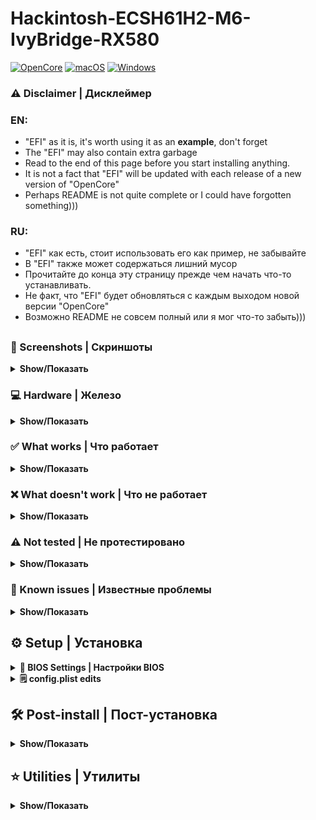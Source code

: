# Hackintosh-ECSH61H2-M6-IvyBridge-RX580

[![OpenCore](https://img.shields.io/badge/OpenCore-0.9.7-green.svg)](https://github.com/acidanthera/OpenCorePkg/releases/tag/0.9.7)
[![macOS](https://img.shields.io/badge/macOS_Sonoma-14.2.1-orange.svg)](https://support.apple.com/en-us/HT214048)
[![Windows](https://img.shields.io/badge/Windows_11-22H2-blue.svg)](https://learn.microsoft.com/en-US/windows/release-health/status-windows-11-22h2)

### ⚠️ Disclaimer | Дисклеймер

### EN:
- "EFI" as it is, it's worth using it as an **example**, don't forget
- The "EFI" may also contain extra garbage
- Read to the end of this page before you start installing anything.
- It is not a fact that "EFI" will be updated with each release of a new version of "OpenCore"
- Perhaps README is not quite complete or I could have forgotten something)))

### RU:
- "EFI" как есть, стоит использовать его как пример, не забывайте
- В "EFI" также может содержаться лишний мусор
- Прочитайте до конца эту страницу прежде чем начать что-то устанавливать.
- Не факт, что "EFI" будет обновляться с каждым выходом новой версии "OpenCore"
- Возможно README не совсем полный или я мог что-то забыть)))
##

### 📸 Screenshots | Скриншоты
<details>
<summary><strong>Show/Показать</strong></summary>
<br>

<p align="center">
<img src="./Images/Sonoma_IvyBridge_RX580_ECSH61H2-M6.png" alt="macOS Sonoma H61H2-M6 Ivy Bridge RX580" width="700">
<img src="./Images/Geekbench_6.png" alt="macOS Sonoma MSI GE66 Raider Geekbench 6" width="700">
<img src="./Images/HWMonitorSMC2.png" alt="macOS Sonoma MSI GE66 Raider HWMonitorSMC2" width="700">
</p>

</details>

### 💻 Hardware | Железо
<details>
<summary><strong>Show/Показать</strong></summary>
<br>

| Component                      | Brand/info                                | Extra         |
|--------------------------------|:-----------------------------------------:|:-------------:|
| **Display**                    | `Xiaomi Mi Monitor 23.8" FHD (1920x1080), 75Hz, IPS-Level`          |  |
| **Chipset**                    | `Intel® H61 Express Chipset`                           |  |
| **CPU**                        | `Intel® Core™ i5-3330 3.00GHz up to 3.20GHz`           |  |
| **iGPU**                       | `Intel® HD Graphics 2500`                              | Disabled in BIOS |
| **dGPU**                       | `Gigabyte™ Radeon™ RX 580 GAMING 4G`                   | OCLP and boot-args `unfairgva=1`, when install boot-args `-amd_no_dgpu_accel` |
| **RAM**                        | `AMD Radeon R5 DDR3 2x8Gb 1600mhz`                     |  |
| **SSD #1**                     | `NTFS` `AGI AI238 512GB` (Windows is installed here).  | Visible in macOS and available in read-only mode |
| **SSD #2**                     | `APFS` `Kingston A400 256GB` (macOS is installed here) |  |
| **WIFI+Bluetooth card**        | `Not Installed`                                        | If you have WIFI+BT try use kexts like `AirportItlwm` `IntelBluetoothFirmware` `BlueToolFixup` |
| **Ethernet**                   | `Realtek 8111E 1Gbps`                                  | Used kext `RealtekRTL8111.kext` |
| **Audio**                      | `Realtek ALC662`                                       | Used key in Device Properties `layout-id = 13` |
| **Microphone+Audio jack+**     | `1x Audio port (Line Out/Line In/Mic In)`              | Same as in "Audio" |
| **Keyboard**                   | `Logitech`                                             |  |
| **Mouse**                      | `Logitech`                                             |  |
| **I/O Ports**                  | `1x PS/2 Keyboard & PS/2 mouse connectors` `1x Parallel port (LPT)` 8x USB2.0 port(s) Up to 480 Mb/s `4x Back Panel port` `4x Onboard port` | Used kexts `USBToolBox` and `UTBMap` |
| **BIOS** | `Latest - 12/27/2013` | ME FW Version 8.1.0.1248 |

</details>

### ✅️ What works | Что работает
<details>
<summary><strong>Show/Показать</strong></summary>
<br>

| English                                          | Russian                                       |
|--------------------------------------------------|-----------------------------------------------|
| Radeon RX580 with acceleration and DRM | Radeon RX580 с ускорением и DRM |
| Power management | Управление питанием |
| Sleep/Wake-up | Сон/Пробуждение |
| Audio/Microphone/Audio jack | Звук/Микрофон/Аудио джек |
| USB ports | USB порты |
| iServices* | iServices* |
| Dual Boot OS | Двойная загрузка ОС |
| Ethernet port RJ-45 | Интернет порт RJ-45 |
| Intel Turbo Boost | Intel Turbo Boost |

`*` - [GenSMBIOS](https://dortania.github.io/OpenCore-Post-Install/universal/iservices.html#using-gensmbios) </br>
English: You need to generate the data and insert it into the config, the guide on how to do this is indicated under the star </br>
Russian: Вам нужно сгенерировать данные и подставить их в конфиг, руководство как это сделать указано под звездочкой
</details>


### ❌️ What doesn't work | Что не работает
<details>
<summary><strong>Show/Показать</strong></summary>
<br>

| English                                                      | Russian                                                      |
|--------------------------------------------------------------|--------------------------------------------------------------|
| WIFI+Bluetooth (can be fixed with a Broadcom card)         | WIFI+Bluetooth (может быть исправлен с помощью карты Broadcom) |
| Airdrop (can be fixed with a Broadcom card)                  | Airdrop (может быть исправлен с помощью карты Broadcom) |


</details>

### ⚠️ Not tested | Не протестировано
<details>
<summary><strong>Show/Показать</strong></summary>
<br>

| English                 | Russian                |
|-------------------------|------------------------|
| Seems all ok and works :D | Кажется, все в порядке и работает :D |

</details>

### 🫠 Known issues | Известные проблемы
<details>
<summary><strong>Show/Показать</strong></summary>
<br>

| English                                         | Russian                                             |
|-------------------------------------------------|-----------------------------------------------------|
| After successful installation and booting, the screen will turn black. The problem is related to the graphics card and its acceleration. The solution is described in the Post-install | После успешной установки и бутинге станет черный экран. Проблема связана с видеокартой и её ускорением. Решение описано в Пост-установке |
| It does not boot from the copied EFI folder on the disk(SSD/HDD), while it boots from a USB flash drive. Boot into Windows, download Hasleo EasyUEFI. Start and add a new boot by selecting the Mac drive, EFI partition. Click browse and select EFI/BOOT/BootX64.efi file. Name the booth as you like (for example, OpenCore), save and drag it, making it the first in the list. Now you can reboot and you will be taken to OpenCore boot | Не загружается с скопированной папкой EFI на диске(SSD/HDD), при этом с флешки загружается. Загрузитесь в Windows, cкачайте Hasleo EasyUEFI. Запустите и добавьте новый бут, выбрав диск с Mac, раздел EFI. Нажмите обзор и выберите файл EFI/BOOT/BootX64.efi. Назовите бут как Вам удобно (например OpenCore), сохраните и перетащите его, сделав первым в списке. Теперь можно перезагрузиться и вы попадете в OpenCore бут |

</details>

## ⚙️ Setup | Установка

<details>
<summary><strong>🔧 BIOS Settings | Настройки BIOS</strong></summary>
</br>
English: Standard settings, with the exception of Secure Boot. To install, use EFI Install, after successful installation and configuration, replace it with EFI Post-Install
</br>
</br>
Russian: Стандартные настройки, за исключением Secure Boot. Для установки используйте EFI Install, после успешной установки и настройки замените его на EFI Post-Install
</br> 
</br>

| ***Advanced*** | |
|:--|:-:|
| ACPI Settings - ACPI Sleep State | `S3 (Suspend to RAM)` |
| Sata Configuration - Sata Mode | `AHCI` |

| ***Boot*** | |
|:--|---|
| Boot - Operation System Select | `Manual` |
| Boot - Quiet Boot | `Disabled` |
| Boot - Boot Mode Select | `UEFI` |
| Boot - CSM Parameters - Launch CSM | `Disabled` |

| ***Security*** | |
|:--|---|
| Security - Secure Boot | `Disabled` |

</details>

<details>
<summary><strong>🗒 config.plist edits</strong></summary>
  
### Generating SMBIOS + Fix iServices:

English: You need to generate the data (Type, Serial, Board Serial, SmUUID, ROM) and insert it into the config, a complete guide on how to do this is indicated under the star 
</br>
</br>
Russian: Вам нужно сгенерировать данные (Type, Serial, Board Serial, SmUUID, ROM) и подставить их в конфиг, полное руководство как это сделать указано под звездочкой
</br>

| | English - Quick Guide | Russian - Краткое руководство |
|---|---|---|
| 1. | [Download GenSMBIOS](https://github.com/corpnewt/GenSMBIOS) | [Скачать GenSMBIOS](https://github.com/corpnewt/GenSMBIOS) |
| 2. | Start GenSMBIOS and select option 1 to download and install MacSerial | Запустите GenSMBIOS и выберите опцию 1, чтобы загрузить и установить MacSerial |
| 3. | Select option 3 and enter `MacPro7,1 10` 10 serial numbers will be generated | Выберите опцию 3 и введите `MacPro7,1 10` будут сгенерированы 10 шт. серийников |
| 4. | Copy and check Serial: `XXXXXX...` on [Apple page](https://checkcoverage.apple.com/) | Cкопируйте и проверьте Serial: `XXXXX...` на [странице Apple](https://checkcoverage.apple.com/) |
| 5. | If you get a red message saying "Sorry, we can't verify coverage for this serial number." then it's all right! Otherwise, go back to GenSMBIOS and select the next serial number from the previously generated ones | Если вы получите красное сообщение со словами "Извините, мы не можем проверить покрытие для этого серийного номера". тогда все в порядке! В противном случае вернитесь в GenSMBIOS и выберите следующий серийный номер из ранее сгенерированных |
| 6. | Open the config.plist and go to Platforminfo > Generic | Откройте config.plist и перейдите в Platforminfo > Generic |
| 7. | Enter the data corresponding to the desired serial number, where `Type=SystemProductName`, `Serial=SystemSerialNumber`,  `Board Serial=MLB`, `SmUUID=SystemUUID`, `ROM=ROM` | Впишите  данные соответствующие нужному серийному номеру, где `Type=SystemProductName`, `Serial=SystemSerialNumber`,  `Board Serial=MLB`, `SmUUID=SystemUUID`, `ROM=ROM` |
| 8. | Save and reboot | Сохраните и перезагрузитесь |
| **!!!** | **Important: We need an invalid serial number!** | **ВАЖНО: Нам нужен недействительный серийный номер!** |

[GenSMBIOS Complete Guide | Полная Инструкция](https://dortania.github.io/OpenCore-Post-Install/universal/iservices.html#using-gensmbios) </br>

</details>


## 🛠 Post-install | Пост-установка
<details>
<summary><strong>Show/Показать</strong></summary>
<br>
  
| English | Russian |
|---|---|
| Go to utilities, download and install OpenCore Configurator, the first time you will need to open with Ctrl | Перейдите в утилиты, скачайте и установите OpenCore Configurator, первый раз потребуется открытие с Ctrl |
| In the control center, click on OpenCore Configurator and mount the EFI section of the installation flash drive and the EFI section of the disk on which macOS was installed | В пункте управления нажмите на OpenСore Configurator и смонтируйте раздел EFI установочной флешки и раздел EFI диска на который устанавливался macOS |
| Copy EFI folder from the USB flash drive to the disk with the installed macOS | Скопируйте папку EFI с флешки на диск с установленной macOS |
| Unplug installation USB flash drive and restart the laptop, while restarting, hold down the F11 key to access the boot menu | Отключите установочную USB флешку и перезагрузите ноутбук, во время перезагрузки удерживайте нажатой клавишу F11, чтобы получить доступ к меню загрузки |
| In boot menu, select the disk with macOS installed | В меню загрузки выберите диск с установленной macOS |
| Go to utilities, download and install OpenCore Legacy Patcher, the first time you will need to open with Ctrl | Перейдите в утилиты, скачайте и установите OpenCore Legacy Patcher, первый раз потребуется открытие с Ctrl |
| After launching OCLP, you will see messages about "SIP", "AMFI", "SecureBoot" and the inability to apply the patch for RX580. In order to apply the patch, you need to fix config.plist in the EFI folder | После запуска OCLP вы увидите сообщения о "SIP", "AMFI", "SecureBoot" и невозможность применить патч для RX580. Для того, чтобы применить патч, нужно поправить config.plist в папке EFI|
| Open config.plist in OC Configurator. Misc - Security - SecureBootModel - `Disabled`. NVRAM - 7C436110-AB2A-4BBB-A880-FE41995C9F82 - add to boot-args - `amfi_get_out_of_my_way=0x1` and set to csr-active-config - `EF0F0000`. After the fixes, save config.plist and reboot| Откройте config.plist в OC Configurator. Misc - Security - SecureBootModel - `Disabled`. NVRAM - 7C436110-AB2A-4BBB-A880-FE41995C9F82 - добавьте в boot-args - `amfi_get_out_of_my_way=0x1` and установите в csr-active-config - `EF0F0000`. После исправлений сохраните config.plist и перезагрузитесь |
| You will also need to reset NVRAM. To do this, press the space bar in the OpenCore boot menu and select Reset NVRAM | Также Вам понадобится сбросить NVRAM. Для этого в меню загрузки OpenCore нажмите пробел и выберите Reset NVRAM |
| After resetting NVRAM, you will have the opportunity to install the patch for RX580 in OCLP. Install, wait for the prompt window to reboot and reboot | После сброса NVRAM, у Вас появится возможность установить патч для RX580 в OCLP. Установите, дождитесь окна с предложением перезагрузится и перезагрузитесь |
| Now you can enable graphics acceleration, to do this, open config.plist in OC Configurator. NVRAM - 7C436110-AB2A-4BBB-A880-FE41995C9F82 - delete from boot-args - `-amd_no_dgpu_accel`. Save and reboot | Теперь можно включить ускорение графики, для этого откройте config.plist в OC Configurator. NVRAM - 7C436110-AB2A-4BBB-A880-FE41995C9F82 - удалите из boot-args - `-amd_no_dgpu_accel`. Сохраните и перезагрузитесь |


</details>

## ⭐️ Utilities | Утилиты
<details>
<summary><strong>Show/Показать</strong></summary>
<br>

[OpenCore Configurator](https://mackie100projects.altervista.org/download-opencore-configurator/)
</br>
[OpenCore Legacy Patcher](https://github.com/dortania/Opencore-Legacy-Patcher/releases)
</br>
[Hackintool](https://github.com/benbaker76/Hackintool/releases)
</br>
[HWMonitorSMC2](https://github.com/CloverHackyColor/HWMonitorSMC2/releases)
</br>
[PlistEdit Pro](https://www.fatcatsoftware.com/plisteditpro/)
</br>
[IORegistryExplorer](https://github.com/utopia-team/IORegistryExplorer/releases)
</br>
[MaciASL](https://github.com/acidanthera/MaciASL/releases)
</br>
[Intel Power Gadget](https://www.intel.com/content/dam/develop/external/us/en/documents/downloads/intel-power-gadget.dmg)
  
</details>